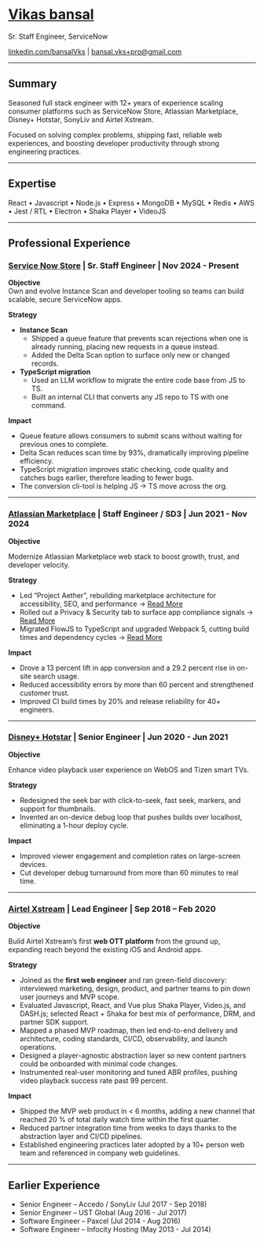 # [Vikas bansal](https://vikasbnsl.github.io/vikas-bansal/)
Sr. Staff Engineer, ServiceNow

[linkedin.com/bansalVks](https://linkedin.com/bansalVks) | [bansal.vks+pro@gmail.com](mailto:bansal.vks+pro@gmail.com) 

---

## Summary

Seasoned full stack engineer with 12+ years of experience scaling consumer platforms such as ServiceNow Store, Atlassian Marketplace, Disney+ Hotstar, SonyLiv and Airtel Xstream. 

Focused on solving complex problems, shipping fast, reliable web experiences, and boosting developer productivity through strong engineering practices.

---

## Expertise

React • Javascript • Node.js • Express • MongoDB • MySQL • Redis • AWS • Jest / RTL • Electron • Shaka Player • VideoJS

---

## Professional Experience

### [Service Now Store](https://store.servicenow.com/store) | Sr. Staff Engineer | Nov 2024 - Present

**Objective**  
Own and evolve Instance Scan and developer tooling so teams can build scalable, secure ServiceNow apps.

**Strategy**  
- **Instance Scan**  
  - Shipped a queue feature that prevents scan rejections when one is already running, placing new requests in a queue instead.  
  - Added the Delta Scan option to surface only new or changed records.  
- **TypeScript migration**  
  - Used an LLM workflow to migrate the entire code base from JS to TS.  
  - Built an internal CLI that converts any JS repo to TS with one command.

**Impact**  
- Queue feature allows consumers to submit scans without waiting for previous ones to complete.
- Delta Scan reduces scan time by 93%, dramatically improving pipeline efficiency.
- TypeScript migration improves static checking, code quality and catches bugs earlier, therefore leading to fewer bugs.
- The conversion cli-tool is helping JS → TS move across the org.

---

### [Atlassian Marketplace](https://marketplace.atlassian.com/) | Staff Engineer / SD3 | Jun 2021 - Nov 2024

**Objective**

Modernize Atlassian Marketplace web stack to boost growth, trust, and developer velocity.

**Strategy**

- Led “Project Aether”, rebuilding marketplace architecture for accessibility, SEO, and performance → [Read More](https://www.atlassian.com/blog/add-ons/new-atlassian-marketplace)
- Rolled out a Privacy & Security tab to surface app compliance signals  → [Read More](https://www.notion.so/Project-Privacy-Security-37bae15d94864f55952007650170a425?pvs=21)
- Migrated FlowJS to TypeScript and upgraded Webpack 5, cutting build times and dependency cycles  → [Read More](https://www.linkedin.com/pulse/accelerated-development-enhanced-security-developer-wins-vikas-bansal-mrzdf%3FtrackingId=suS4TrBWT%252FOYHlct7qHw0A%253D%253D/)

**Impact**

- Drove a 13 percent lift in app conversion and a 29.2 percent rise in on-site search usage.
- Reduced accessibility errors by more than 60 percent and strengthened customer trust.
- Improved CI build times by 20% and release reliability for 40+ engineers.

---

### [Disney+ Hotstar](https://www.hotstar.com/in/home) | Senior Engineer | Jun 2020 - Jun 2021

**Objective**

Enhance video playback user experience on WebOS and Tizen smart TVs.

**Strategy**

- Redesigned the seek bar with click-to-seek, fast seek, markers, and support for thumbnails.
- Invented an on-device debug loop that pushes builds over localhost, eliminating a 1-hour deploy cycle.

**Impact**

- Improved viewer engagement and completion rates on large-screen devices.
- Cut developer debug turnaround from more than 60 minutes to real time.

---

### [Airtel Xstream](https://www.airtelxstream.in/) | Lead Engineer | Sep 2018 – Feb 2020

**Objective**

Build Airtel Xstream’s first **web OTT platform** from the ground up, expanding reach beyond the existing iOS and Android apps.

**Strategy**

- Joined as the **first web engineer** and ran green-field discovery: interviewed marketing, design, product, and partner teams to pin down user journeys and MVP scope.
- Evaluated Javascript, React, and Vue plus Shaka Player, Video.js, and DASH.js; selected React + Shaka for best mix of performance, DRM, and partner SDK support.
- Mapped a phased MVP roadmap, then led end-to-end delivery and architecture, coding standards, CI/CD, observability, and launch operations.
- Designed a player-agnostic abstraction layer so new content partners could be onboarded with minimal code changes.
- Instrumented real-user monitoring and tuned ABR profiles, pushing video playback success rate past 99 percent.

**Impact**

- Shipped the MVP web product in < 6 months, adding a new channel that reached 20 % of total daily watch time within the first quarter.
- Reduced partner integration time from weeks to days thanks to the abstraction layer and CI/CD pipelines.
- Established engineering practices later adopted by a 10+ person web team and referenced in company web guidelines.

---

## Earlier Experience

- Senior Engineer – Accedo / SonyLiv (Jul 2017 - Sep 2018)
- Senior Engineer – UST Global (Aug 2016 - Jul 2017)
- Software Engineer – Paxcel (Jul 2014 - Aug 2016)
- Software Engineer – Infocity Hosting (May 2013 - Jul 2014)
